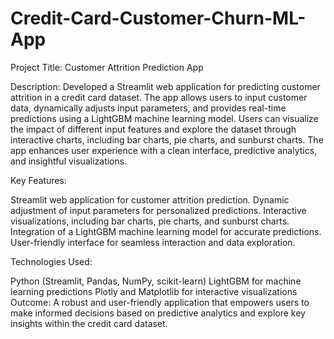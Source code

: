 # Credit-Card-Customer-Churn-ML-App

Project Title: Customer Attrition Prediction App

Description:
Developed a Streamlit web application for predicting customer attrition in a credit card dataset. The app allows users to input customer data, dynamically adjusts input parameters, and provides real-time predictions using a LightGBM machine learning model. Users can visualize the impact of different input features and explore the dataset through interactive charts, including bar charts, pie charts, and sunburst charts. The app enhances user experience with a clean interface, predictive analytics, and insightful visualizations.

Key Features:

Streamlit web application for customer attrition prediction.
Dynamic adjustment of input parameters for personalized predictions.
Interactive visualizations, including bar charts, pie charts, and sunburst charts.
Integration of a LightGBM machine learning model for accurate predictions.
User-friendly interface for seamless interaction and data exploration. <br/>

Technologies Used:

Python (Streamlit, Pandas, NumPy, scikit-learn)
LightGBM for machine learning predictions
Plotly and Matplotlib for interactive visualizations
Outcome:
A robust and user-friendly application that empowers users to make informed decisions based on predictive analytics and explore key insights within the credit card dataset.
